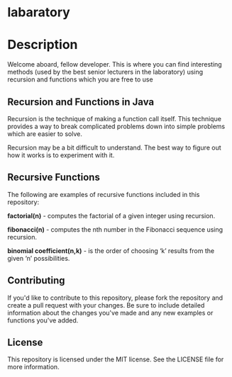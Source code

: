 # labaratory
# **Description**
Welcome aboard, fellow developer. This is where you can find interesting methods (used by the best senior lecturers in the laboratory) using recursion and functions which you are free to use
## **Recursion and Functions in Java**
Recursion is the technique of making a function call itself. This technique provides a way to break complicated problems down into simple problems which are easier to solve.

Recursion may be a bit difficult to understand. The best way to figure out how it works is to experiment with it.
## Recursive Functions
The following are examples of recursive functions included in this repository:

__factorial(n)__ - computes the factorial of a given integer using recursion.

__fibonacci(n)__ - computes the nth number in the Fibonacci sequence using recursion.

__binomial coefficient(n,k)__ - is the order of choosing ‘k’ results from the given ‘n’ possibilities.
## Contributing
If you'd like to contribute to this repository, please fork the repository and create a pull request with your changes. Be sure to include detailed information about the changes you've made and any new examples or functions you've added.

## License
This repository is licensed under the MIT license. See the LICENSE file for more information.
